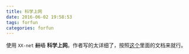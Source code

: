 ```yaml
---
title: 科学上网
date: 2016-06-02 19:58:53
tags: forfun
categories: forfun
---
```

使用 `XX-net` ~~翻墙~~ **科学上网**。作者写的太详细了，按照[这个](https://github.com/XX-net/XX-Net "")里面的文档来就行。